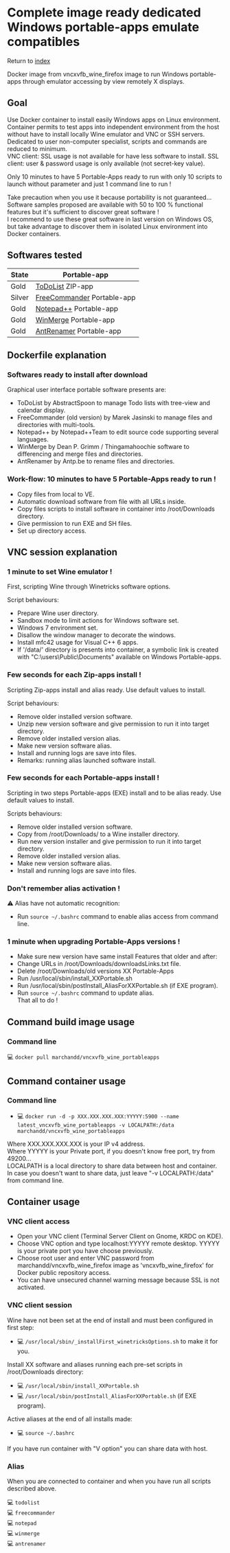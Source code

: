 Complete image ready dedicated Windows portable-apps emulate compatibles
========================================================================

Return to [index](https://github.com/marchandd/vncxvfb_wine_portableapps/ "Index")

Docker image from vncxvfb_wine_firefox image to run Windows portable-apps
through emulator accessing by view remotely X displays.

Goal
----

Use Docker container to install easily Windows apps on Linux environment.  
Container permits to test apps into independent environment from the host 
without have to install locally Wine emulator and VNC or SSH servers.  
Dedicated to user non-computer specialist, scripts and commands are reduced to minimum.  
VNC client: SSL usage is not available for have less software to install.
SSL client: user & password usage is only available (not secret-key value).

Only 10 minutes to have 5 Portable-Apps ready to run with only 10 scripts to 
launch without parameter and just 1 command line to run !

Take precaution when you use it because portability is not guaranteed...  
Software samples proposed are available with 50 to 100 % functional features 
but it's sufficient to discover great software !  
I recommend to use these great software in last version on Windows OS,
but take advantage to discover them in isolated Linux environment into 
Docker containers.

Softwares tested
----------------

| State | Portable-app  
| --- | ---  
| Gold | [ToDoList](https://github.com/marchandd/vncxvfb_wine_portableapps/blob/master/docs/todolist.md "ToDoList_Details") ZIP-app  
| Silver | [FreeCommander](https://github.com/marchandd/vncxvfb_wine_portableapps/blob/master/docs/freecommander.md "FreeCommander_Details") Portable-app  
| Gold | [Notepad++](https://github.com/marchandd/vncxvfb_wine_portableapps/blob/master/docs/notepad.md "Notepad++_Details") Portable-app  
| Gold | [WinMerge](https://github.com/marchandd/vncxvfb_wine_portableapps/blob/master/docs/winmerge.md "WinMerge_Details") Portable-app  
| Gold | [AntRenamer](https://github.com/marchandd/vncxvfb_wine_portableapps/blob/master/docs/antrenamer.md "AntRenamer_Details") Portable-app  

Dockerfile explanation
----------------------

### Softwares ready to install after download

Graphical user interface portable software presents are:
- ToDoList by AbstractSpoon to manage Todo lists with tree-view and 
calendar display.
- FreeCommander (old version) by Marek Jasinski to manage files and directories 
with multi-tools.
- Notepad++ by Notepad++Team to edit source code supporting several languages.
- WinMerge by Dean P. Grimm / Thingamahoochie software to differencing and 
merge files and directories.
- AntRenamer by Antp.be to rename files and directories.

### Work-flow: 10 minutes to have 5 Portable-Apps ready to run !

- Copy files from local to VE.
- Automatic download software from file with all URLs inside.
- Copy files scripts to install software in container into /root/Downloads 
  directory.
- Give permission to run EXE and SH files.
- Set up directory access.

VNC session explanation
-----------------------

### 1 minute to set Wine emulator !

First, scripting Wine through Winetricks software options.

Script behaviours:
- Prepare Wine user directory.
- Sandbox mode to limit actions for Windows software set.
- Windows 7 environment set.
- Disallow the window manager to decorate the windows.
- Install mfc42 usage for Visual C++ 6 apps.
- If '/data/' directory is presents into container, a symbolic link is created with "C:\users\Public\Documents" available on Windows Portable-apps.

### Few seconds for each Zip-apps install !

Scripting Zip-apps install and alias ready. Use default values to install.

Script behaviours:
- Remove older installed version software.
- Unzip new version software and give permission to run it into target directory.
- Remove older installed version alias.
- Make new version software alias.
- Install and running logs are save into files.
- Remarks: running alias launched software install.

### Few seconds for each Portable-apps install !

Scripting in two steps Portable-apps (EXE) install and to be alias ready.
Use default values to install.

Scripts behaviours:
- Remove older installed version software.
- Copy from /root/Downloads/ to a Wine installer directory.
- Run new version installer and give permission to run it into target directory.
- Remove older installed version alias.
- Make new version software alias.
- Install and running logs are save into files.

### Don't remember alias activation !

:warning: Alias have not automatic recognition:
- Run `source ~/.bashrc` command to enable alias access from command line.

### 1 minute when upgrading Portable-Apps versions !

- Make sure new version have same install Features that older and after: 
- Change URLs in /root/Downloads/downloadsLinks.txt file.
- Delete /root/Downloads/old versions XX Portable-Apps
- Run /usr/local/sbin/install_XXPortable.sh
- Run /usr/local/sbin/postInstall_AliasForXXPortable.sh (if EXE program).
- Run `source ~/.bashrc` command to update alias.  
That all to do !

Command build image usage
-------------------------

### Command line

:computer: `docker pull marchandd/vncxvfb_wine_portableapps`

Command container usage
-----------------------

### Command line

- :computer: `docker run -d -p XXX.XXX.XXX.XXX:YYYYY:5900 --name 
latest_vncxvfb_wine_portableapps -v LOCALPATH:/data marchandd/vncxvfb_wine_portableapps`

Where XXX.XXX.XXX.XXX is your IP v4 address.  
Where YYYYY is your Private port, if you doesn't know free port, try from 
49200...  
LOCALPATH is a local directory to share data between host and container.
In case you doesn't want to share data, just leave "-v LOCALPATH:/data" 
from command line.

Container usage
---------------

### VNC client access

- Open your VNC client (Terminal Server Client on Gnome, KRDC on KDE).
- Choose VNC option and type localhost:YYYYY remote desktop.
  YYYYY is your private port you have choose previously.
- Choose root user and enter VNC password from marchandd/vncxvfb_wine_firefox image as 'vncxvfb_wine_firefox' for Docker public repository access.
- You can have unsecured channel warning message because SSL is not activated.

### VNC client session

Wine have not been set at the end of install and must been configured in 
first step:
- :computer: `/usr/local/sbin/_installFirst_winetricksOptions.sh` to make 
it for you.

Install XX software and aliases running each pre-set scripts in 
/root/Downloads directory:
- :computer: `/usr/local/sbin/install_XXPortable.sh`
- :computer: `/usr/local/sbin/postInstall_AliasForXXPortable.sh` (if EXE 
program).

Active aliases at the end of all installs made:
- :computer: `source ~/.bashrc`

If you have run container with "V option" you can share data with host.

### Alias

When you are connected to container and when you have run all scripts described above.

:computer: `todolist`  
:computer: `freecommander`  
:computer: `notepad`  
:computer: `winmerge`  
:computer: `antrenamer`
